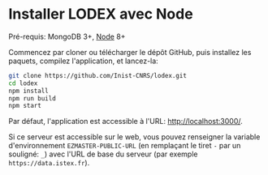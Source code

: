 # Installer LODEX avec Node

Pré-requis: MongoDB 3+, [Node](https://nodejs.org/) 8+

Commencez par cloner ou télécharger le dépôt GitHub, puis installez les paquets, compilez l'application, et lancez-la:

```bash
git clone https://github.com/Inist-CNRS/lodex.git
cd lodex
npm install
npm run build
npm start
```

Par défaut, l'application est accessible à l'URL: [http://localhost:3000/](http://localhost:3000/).

Si ce serveur est accessible sur le web, vous pouvez renseigner la variable d'environnement `EZMASTER-PUBLIC-URL` \(en remplaçant le tiret `-` par un souligné: `_`\) avec l'URL de base du serveur \(par exemple `https://data.istex.fr`\).



